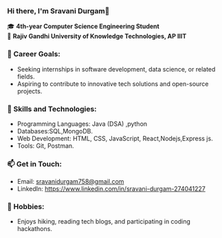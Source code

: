 <!--
**sravanidurgam/SravaniDurgam** is a ✨ _special_ ✨ repository because its `README.md` (this file) appears on your GitHub profile.

Here are some ideas to get you started:

- 🔭 I’m currently working on ...
- 🌱 I’m currently learning ...
- 👯 I’m looking to collaborate on ...
- 🤔 I’m looking for help with ...
- 💬 Ask me about ...
- 📫 How to reach me: ...
- 😄 Pronouns: ...
- ⚡ Fun fact: ...
-->

### Hi there, I'm Sravani Durgam👋

🎓 **4th-year Computer Science Engineering Student**  
📍 **Rajiv Gandhi University of Knowledge Technologies, AP IIIT**

### 🌟 Career Goals:
- Seeking internships in software development, data science, or related fields.
- Aspiring to contribute to innovative tech solutions and open-source projects.

### 🔧 Skills and Technologies:
- Programming Languages: Java (DSA) ,python
- Databases:SQL,MongoDB.
- Web Development: HTML, CSS, JavaScript, React,Nodejs,Express js.
- Tools: Git, Postman.

### 📫 Get in Touch:
- Email: [sravanidurgam758@gmail.com](mailto:sravanidurgam758@gmail.com)
- LinkedIn: https://www.linkedin.com/in/sravani-durgam-274041227


### 🌱 Hobbies:
- Enjoys hiking, reading tech blogs, and participating in coding hackathons.


